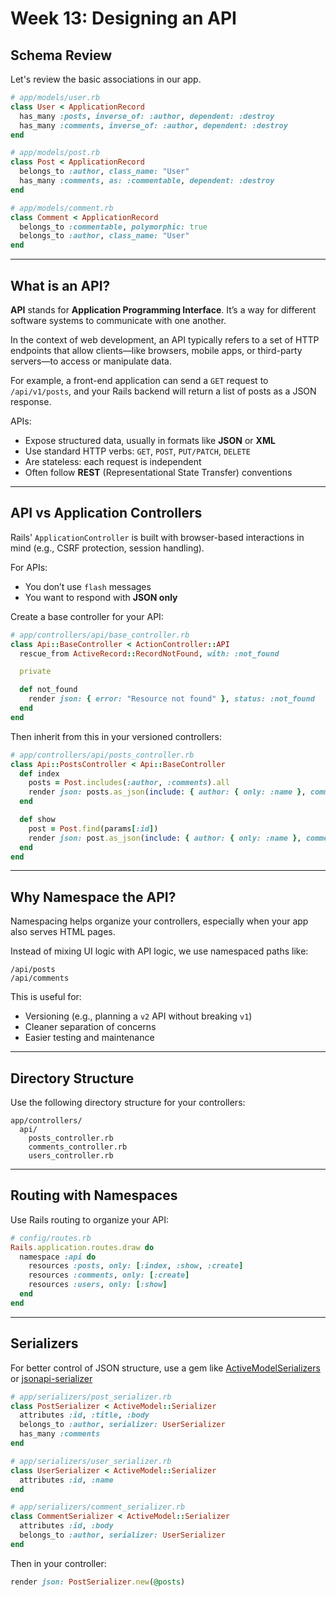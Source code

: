 
# Week 13: Designing an API

## Schema Review

Let's review the basic associations in our app.

```ruby
# app/models/user.rb
class User < ApplicationRecord
  has_many :posts, inverse_of: :author, dependent: :destroy
  has_many :comments, inverse_of: :author, dependent: :destroy
end

# app/models/post.rb
class Post < ApplicationRecord
  belongs_to :author, class_name: "User"
  has_many :comments, as: :commentable, dependent: :destroy
end

# app/models/comment.rb
class Comment < ApplicationRecord
  belongs_to :commentable, polymorphic: true
  belongs_to :author, class_name: "User"
end
```

---

## What is an API?

<!-- We talked about this previously in Week 6 -->

**API** stands for **Application Programming Interface**. It’s a way for different software systems to communicate with one another.

In the context of web development, an API typically refers to a set of HTTP endpoints that allow clients—like browsers, mobile apps, or third-party servers—to access or manipulate data.

For example, a front-end application can send a `GET` request to `/api/v1/posts`, and your Rails backend will return a list of posts as a JSON response.

APIs:

- Expose structured data, usually in formats like **JSON** or **XML**
- Use standard HTTP verbs: `GET`, `POST`, `PUT/PATCH`, `DELETE`
- Are stateless: each request is independent
- Often follow **REST** (Representational State Transfer) conventions

---

## API vs Application Controllers

Rails' `ApplicationController` is built with browser-based interactions in mind (e.g., CSRF protection, session handling).

For APIs:

- You don’t use `flash` messages  
- You want to respond with **JSON only**

Create a base controller for your API:

```ruby
# app/controllers/api/base_controller.rb
class Api::BaseController < ActionController::API
  rescue_from ActiveRecord::RecordNotFound, with: :not_found

  private

  def not_found
    render json: { error: "Resource not found" }, status: :not_found
  end
end
```

Then inherit from this in your versioned controllers:

```ruby
# app/controllers/api/posts_controller.rb
class Api::PostsController < Api::BaseController
  def index
    posts = Post.includes(:author, :comments).all
    render json: posts.as_json(include: { author: { only: :name }, comments: { only: [:id, :body] } })
  end

  def show
    post = Post.find(params[:id])
    render json: post.as_json(include: { author: { only: :name }, comments: { only: [:id, :body] } })
  end
end
```

<!-- That looks pretty bad, lets make it better -->

---

## Why Namespace the API?

Namespacing helps organize your controllers, especially when your app also serves HTML pages.

Instead of mixing UI logic with API logic, we use namespaced paths like:

```
/api/posts
/api/comments
```

This is useful for:

- Versioning (e.g., planning a `v2` API without breaking `v1`)
- Cleaner separation of concerns
- Easier testing and maintenance

---

## Directory Structure

Use the following directory structure for your controllers:

```
app/controllers/
  api/
    posts_controller.rb
    comments_controller.rb
    users_controller.rb
```

---

## Routing with Namespaces

Use Rails routing to organize your API:

```ruby
# config/routes.rb
Rails.application.routes.draw do
  namespace :api do
    resources :posts, only: [:index, :show, :create]
    resources :comments, only: [:create]
    resources :users, only: [:show]
  end
end
```

---

## Serializers

For better control of JSON structure, use a gem like [ActiveModelSerializers](https://github.com/rails-api/active_model_serializers) or [jsonapi-serializer](https://github.com/jsonapi-serializer/jsonapi-serializer)

```ruby
# app/serializers/post_serializer.rb
class PostSerializer < ActiveModel::Serializer
  attributes :id, :title, :body
  belongs_to :author, serializer: UserSerializer
  has_many :comments
end

# app/serializers/user_serializer.rb
class UserSerializer < ActiveModel::Serializer
  attributes :id, :name
end

# app/serializers/comment_serializer.rb
class CommentSerializer < ActiveModel::Serializer
  attributes :id, :body
  belongs_to :author, serializer: UserSerializer
end
```

Then in your controller:

```ruby
render json: PostSerializer.new(@posts)
```
